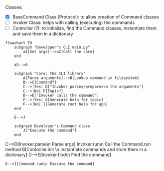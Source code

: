 Classes:

- [x] BaseCommand Class (Protocol): to allow creation of Command classes
- [ ] Invoker Class: helps with calling (executing) the commands
- [ ] Controller (?): to initialize, find the Command classes, instantiate them and save them in a dictionary

```mermaid
flowchart TD
    subgraph "Developer's CLI main.py"
        a1[Get args]-->a2[Call the core]
    end

    a2-->A

    subgraph "Core: the CLI library"
        A[Parse arguments]-->B[Lookup command in filesystem]
        B-->C{Command?}
        C-->|Yes| D["Invoker parses/prepares\n the arguments"]
        C-->|No| F{Topic?}
        D-->E["Invoker calls the command"]
        F-->|Yes| G[Generate help for topic]
        F-->|No| I[Generate root help for app]
    end
    
    E-->J

    subgraph Developer's Command class
        J["Execute the command"]
    end
```


C-->D[Invoker.parse\n Parse args]
Invoker.run\n Call the Command.run method
B[Controller.init \n Instantiate commands and store them in a dictionary]
D-->E[Invoker.find\n Find the command]
    
    
    G-->I[Command.run\n Execute the command]
